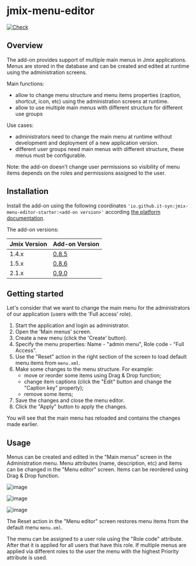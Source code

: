 # jmix-menu-editor
[![Check](https://github.com/daring2/jmix-menu-editor/actions/workflows/check.yml/badge.svg)](https://github.com/daring2/jmix-menu-editor/actions/workflows/check.yml)

## Overview
The add-on provides support of multiple main menus in Jmix applications. Menus are stored in the database
and can be created and edited at runtime using the administration screens.

Main functions:
- allow to change menu structure and menu items properties (caption, shortcut, icon, etc) using the administration screens 
at runtime.
- allow to use multiple main menus with different structure for different use groups

Use cases:
- administrators need to change the main menu at runtime without development and deployment of a new application version.
- different user groups need main menus with different structure, these menus must be configurable.

Note: the add-on doesn't change user permissions so visibility of menu items depends on the roles and permissions
assigned to the user. 

## Installation
Install the add-on using the following coordinates `'io.github.it-syn:jmix-menu-editor-starter:<add-on version>'`
according [the platform documentation](https://docs.jmix.io/jmix/studio/marketplace.html).

The add-on versions:

| Jmix Version | Add-on Version                                                                          |
|--------------|-----------------------------------------------------------------------------------------|
| 1.4.x        | [0.8.5](https://central.sonatype.com/artifact/io.github.it-syn/jmix-menu-editor/0.8.5)  |
| 1.5.x        | [0.8.6](https://central.sonatype.com/artifact/io.github.it-syn/jmix-menu-editor/0.8.6)  |
| 2.1.x        | [0.9.0](https://central.sonatype.com/artifact/io.github.it-syn/jmix-menu-editor/0.9.0)  |

## Getting started

Let's consider that we want to change the main menu for the administrators of our application (users with the 
'Full access' role).

1. Start the application and login as administrator.
2. Open the 'Main menus' screen.
3. Create a new menu (click the 'Create' button).
4. Specify the menu properties: Name - "admin menu", Role code - "Full Access".
5. Use the "Reset" action in the right section of the screen to load default menu items from `menu.xml`.
6. Make some changes to the menu structure. For example:
    - move or reorder some items using Drag & Drop function;
    - change item captions (click the "Edit" button and change the "Caption key" property);
    - remove some items;
7. Save the changes and close the menu editor.
8. Click the "Apply" button to apply the changes.

You will see that the main menu has reloaded and contains the changes made earlier.

## Usage
Menus can be created and edited in the "Main menus" screen in the Administration menu. Menu attributes (name, description, etc)
and items can be changed in the "Menu editor" screen. Items can be reordered using Drag & Drop function.

![image](https://user-images.githubusercontent.com/11490702/211078842-3d3eba44-fb3a-4a4d-a98f-54ef3dcf8b95.png)

![image](https://user-images.githubusercontent.com/11490702/211079118-cd1b182c-2b75-4c1f-974d-dd84076fb764.png)

![image](https://user-images.githubusercontent.com/11490702/211079299-80e010db-22ae-46fd-8e6e-7fcc36c28843.png)

The Reset action in the "Menu editor" screen restores menu items from the default menu `menu.xml`.

The menu can be assigned to a user role using the "Role code" attribute. After that it is applied for all users
that have this role. If multiple menus are applied via different roles to the user the menu with
the highest Priority attribute is used.
